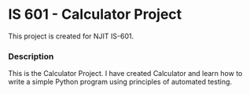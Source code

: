 # IS 601 - Calculator Project
This project is created for NJIT IS-601.

### Description 

This is the Calculator Project. I have created Calculator and learn how to write a simple Python program using principles of automated testing.
